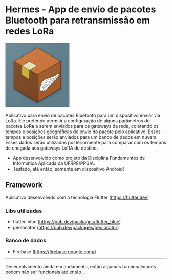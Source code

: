# Hermes - App de envio de pacotes Bluetooth para retransmissão em redes LoRa

<img src="https://github.com/carvalhodj/hermes/blob/main/images/icon.png" width="200" height="200">

Aplicativo para envio de pacotes Bluetooth para um dispositivo enviar via LoRa. Ele pretende permitir a configuração de alguns parâmetros de pacotes LoRa a serem enviados para os gateways da rede, coletando os tempos e posições geográficas de envio do pacote pelo aplicativo. Esses tempos e posições serão enviados para um banco de dados em nuvem. Esses dados serão utilizados posteriormente para comparar com os tempos de chegada aos gateways LoRA de destino.

- App desenvolvido como projeto da Disciplina Fundamentos de Informática Aplicada da UFRPE/PPGIA.
- Testado, até então, somente em dispositivo Android!

## Framework

Aplicativo desenvolvido com a tecnologia Flutter (https://flutter.dev)

### Libs utilizadas

- flutter-blue (https://pub.dev/packages/flutter_blue)
- geolocator (https://pub.dev/packages/geolocator)

### Banco de dados

- Firebase (https://firebase.google.com/)

---

Desenvolvimento ainda em andamento, então algumas funcionalidades podem não ser funcionais até então...
